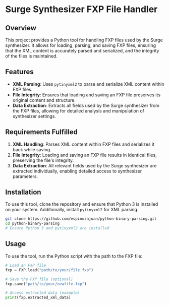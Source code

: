 # Surge Synthesizer FXP File Handler

## Overview
This project provides a Python tool for handling FXP files used by the Surge synthesizer. It allows for loading, parsing, and saving FXP files, ensuring that the XML content is accurately parsed and serialized, and the integrity of the files is maintained.

## Features
-   **XML Parsing**: Uses `pytinyxml2` to parse and serialize XML content within FXP files.
-   **File Integrity**: Ensures that loading and saving an FXP file preserves its original content and structure.
-   **Data Extraction**: Extracts all fields used by the Surge synthesizer from the FXP files, allowing for detailed analysis and manipulation of synthesizer settings.

## Requirements Fulfilled
1.  **XML Handling**: Parses XML content within FXP files and serializes it back while saving.
2.  **File Integrity**: Loading and saving an FXP file results in identical files, preserving the file's integrity.
3.  **Data Extraction**: All relevant fields used by the Surge synthesizer are extracted individually, enabling detailed access to synthesizer parameters.

## Installation
To use this tool, clone the repository and ensure that Python 3 is installed on your system. Additionally, install `pytinyxml2` for XML parsing.
```bash
git clone https://github.com/espinozajuan/python-binary-parsing.git
cd python-binary-parsing
# Ensure Python 3 and pytinyxml2 are installed
```

## Usage

To use the tool, run the Python script with the path to the FXP file:
```python
# Load an FXP file
fxp = FXP.load("path/to/your/file.fxp")

# Save the FXP file (optional)
fxp.save("path/to/your/newfile.fxp")

# Access extracted data (example)
print(fxp.extracted_xml_data)
```
